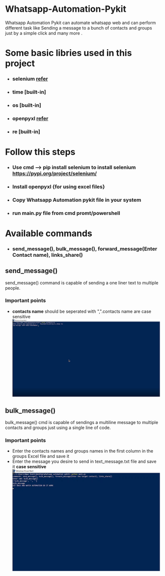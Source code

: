 # Whatsapp-Automation-Pykit
Whatsapp Automation Pykit can automate whatsapp web and can perform different task like Sending a message to a bunch of contacts and groups just by a simple click and many more .
# Some basic libries used in this project
- ### selenium [refer](https://pypi.org/project/selenium/)
- ### time [built-in] 
- ### os [built-in]
- ### openpyxl [refer](https://pypi.org/project/openpyxl/)
- ### re [built-in]
# Follow this steps
- ### Use cmd --> pip install selenium to install selenium https://pypi.org/project/selenium/
- ### Install openpyxl {for using excel files}
- ### Copy Whatsapp Automation pykit file in your system 
- ### run main.py file from cmd promt/powershell
# Available commands
-  ### send_message(), bulk_message(), forward_message(Enter Contact name), links_share()
## send_message()
send_message() command is capable of sending a one liner text to multiple people.
### Important points
- **contacts name** should be seperated with ",".contacts name are case sensitive
![](https://github.com/amansnehi/Whatsapp-Automation-Pykit/blob/main/Images/send_message.PNG)  

## bulk_message()
bulk_message() cmd is capable of sendings a multiline message to multiple contacts and groups just using a single line of code.

### Important points
- Enter the contacts names and groups names in the first column in the groups Excel file and save it
- Enter the message you desire to send in text_message.txt file and save it
**case sensitive**
![](https://github.com/amansnehi/Whatsapp-Automation-Pykit/blob/main/Images/bulk_message.PNG)  



